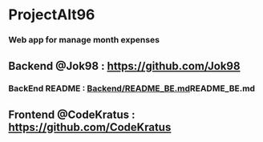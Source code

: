 # ProjectAlt96
### Web app for manage month expenses
## Backend @Jok98 : https://github.com/Jok98
### BackEnd README : [Backend/README_BE.md](https://github.com/Jok98/ProjectAlt96/blob/master/Backend/README_BE.md)README_BE.md
## Frontend @CodeKratus : https://github.com/CodeKratus
